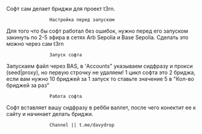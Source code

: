 Софт сам делает бриджи для проект t3rn.

                    Настройка перед запуском

Для того что бы софт работал без ошибок, нужно перед его запуском закинуть по 2-5 эфира в сетях Arb Sepolia и Base Sepolia. Сделать это можно через сам t3rn


                    Запуск софта

Запускаем файл через BAS, в 'Accounts" указываем сидфразу и прокси (seed|proxy), но первую строчку не удаляем! 1 цикл софта это 2 бриджа, если вам нужно 10 бриджей за 1 запуск то ставьте значение 5 в "Кол-во бриджей за раз"

                    Работа софта

Софт вставляет вашу сидфразу в ребби валлет, после чего конектит ее к сайту и начинает делать бриджи.

                    Channel || t.me/davydrop
